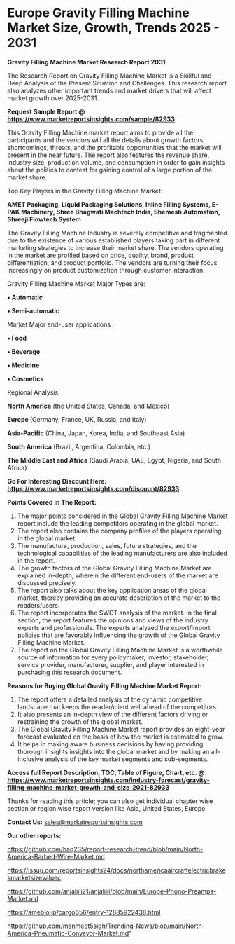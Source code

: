  # Europe Gravity Filling Machine Market Size, Growth, Trends 2025 - 2031

<strong>Gravity Filling Machine Market Research Report 2031</strong>

The Research Report on Gravity Filling Machine Market is a Skillful and Deep Analysis of the Present Situation and Challenges. This research report also analyzes other important trends and market drivers that will affect market growth over 2025-2031.

<strong>Request Sample Report @ <a href=https://www.marketreportsinsights.com/sample/82933>https://www.marketreportsinsights.com/sample/82933</a></strong>

This Gravity Filling Machine market report aims to provide all the participants and the vendors will all the details about growth factors, shortcomings, threats, and the profitable opportunities that the market will present in the near future. The report also features the revenue share, industry size, production volume, and consumption in order to gain insights about the politics to contest for gaining control of a large portion of the market share.

Top Key Players in the Gravity Filling Machine Market:

<strong>AMET Packaging, Liquid Packaging Solutions, Inline Filling Systems, E-PAK Machinery, Shree Bhagwati Machtech India, Shemesh Automation, Shreeji Flowtech System</strong>

The Gravity Filling Machine Industry is severely competitive and fragmented due to the existence of various established players taking part in different marketing strategies to increase their market share. The vendors operating in the market are profiled based on price, quality, brand, product differentiation, and product portfolio. The vendors are turning their focus increasingly on product customization through customer interaction.

Gravity Filling Machine Market Major Types are:

<strong>• Automatic

• Semi-automatic</strong>

Market Major end-user applications :

<strong>• Food

• Beverage

• Medicine

• Cosmetics</strong>

Regional Analysis

</u><strong><b>North America</b></strong> (the United States, Canada, and Mexico)

<strong><b>Europe </b></strong>(Germany, France, UK, Russia, and Italy)

<strong><b>Asia-Pacific</b></strong> (China, Japan, Korea, India, and Southeast Asia)

<strong><b>South America</b></strong> (Brazil, Argentina, Colombia, etc.)

<strong><b>The Middle East and Africa</b></strong> (Saudi Arabia, UAE, Egypt, Nigeria, and South Africa)

<strong>Go For Interesting Discount Here: <a href=https://www.marketreportsinsights.com/discount/82933>https://www.marketreportsinsights.com/discount/82933</a></strong>

<strong>Points Covered in The Report:</strong>
<ol>
  <li>The major points considered in the Global Gravity Filling Machine Market report include the leading competitors operating in the global market.</li>
  <li>The report also contains the company profiles of the players operating in the global market.</li>
  <li>The manufacture, production, sales, future strategies, and the technological capabilities of the leading manufacturers are also included in the report.</li>
  <li>The growth factors of the Global Gravity Filling Machine Market are explained in-depth, wherein the different end-users of the market are discussed precisely.</li>
  <li>The report also talks about the key application areas of the global market, thereby providing an accurate description of the market to the readers/users.</li>
  <li>The report incorporates the SWOT analysis of the market. In the final section, the report features the opinions and views of the industry experts and professionals. The experts analyzed the export/import policies that are favorably influencing the growth of the Global Gravity Filling Machine Market.</li>
  <li>The report on the Global Gravity Filling Machine Market is a worthwhile source of information for every policymaker, investor, stakeholder, service provider, manufacturer, supplier, and player interested in purchasing this research document.</li>
</ol>
<strong>Reasons for Buying Global Gravity Filling Machine Market Report:</strong>

<ol>
  <li>The report offers a detailed analysis of the dynamic competitive landscape that keeps the reader/client well ahead of the competitors.</li>
  <li>It also presents an in-depth view of the different factors driving or restraining the growth of the global market.</li>
  <li>The Global Gravity Filling Machine Market report provides an eight-year forecast evaluated on the basis of how the market is estimated to grow.</li>
  <li>It helps in making aware business decisions by having providing thorough insights insights into the global market and by making an all-inclusive analysis of the key market segments and sub-segments.</li>
</ol>
<strong>Access full Report Description, TOC, Table of Figure, Chart, etc. @ <a href=https://www.marketreportsinsights.com/industry-forecast/gravity-filling-machine-market-growth-and-size-2021-82933>https://www.marketreportsinsights.com/industry-forecast/gravity-filling-machine-market-growth-and-size-2021-82933</a></strong>


Thanks for reading this article; you can also get individual chapter wise section or region wise report version like Asia, United States, Europe.

<strong>Contact Us:</strong>
sales@marketreportsinsights.com

<strong>Our other reports:</strong>

<a href=https://github.com/haq235/report-research-trend/blob/main/North-America-Barbed-Wire-Market.md>https://github.com/haq235/report-research-trend/blob/main/North-America-Barbed-Wire-Market.md</a>

<a href=https://issuu.com/reportsinsights24/docs/northamericaaircraftelectricbrakesmarketsizevaluec>https://issuu.com/reportsinsights24/docs/northamericaaircraftelectricbrakesmarketsizevaluec</a>

<a href=https://github.com/anjaliiii21/anjaliiii/blob/main/Europe-Phono-Preamps-Market.md>https://github.com/anjaliiii21/anjaliiii/blob/main/Europe-Phono-Preamps-Market.md</a>

<a href=https://ameblo.jp/cargo656/entry-12885922438.html>https://ameblo.jp/cargo656/entry-12885922438.html</a>

<a href=https://github.com/manmeet5sigh/Trending-News/blob/main/North-America-Pneumatic-Conveyor-Market.md>https://github.com/manmeet5sigh/Trending-News/blob/main/North-America-Pneumatic-Conveyor-Market.md</a>"
